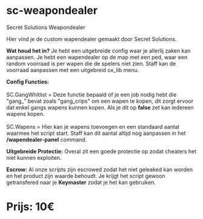 # sc-weapondealer
Secret Solutions Weapondealer

Hier vind je de custom wapendealer gemaakt door Secret Solutions.

**Wat houd het in?**
Je hebt een uitgebreide config waar je allerlij zaken kan aanpassen. Je hebt een wapendealer op de map met een ped, waar een random voorraad is per wapen die de spelers niet zien. Staff kan de voorraad aanpassen met een uitgebreid ox_lib menu.

**Config Functies:**<br>
<br>
SC.GangWhitlist = Deze functie bepaald of je een job nodig hebt die "gang_" bevat zoals "gang_crips" om een wapen te kopen, dit zorgt ervoor dat enkel gangs wapens kunnen kopen. Als je dit op **false** zet kan iedereen wapens kopen.<br>
<br>
SC.Wapens = Hier kan je wapens toevoegen en een standaard aantal waarmee het script start. Staff kan dit aantal altijd nog aanpassen in het **/wapendealer-panel** command.

**Uitgebreide Protectie:**
Overal zit een goede protectie op zodat cheaters het niet kunnen exploiten.

**Escrow:**
Al onze scripts zijn escrowed zodat het niet geleaked kan worden en het product zijn waarde behoudt. Je krijgt het script gewoon getransfered naar je **Keymaster** zodat je het kan gebruiken.
# Prijs: 10€
